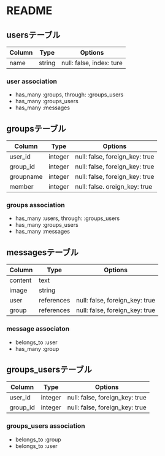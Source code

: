# README
## usersテーブル

|Column|Type|Options|
|------|----|-------|
|name|string|null: false, index: ture|

### user association
- has_many :groups, through: :groups_users
- has_many :groups_users
- has_many :messages


## groupsテーブル
|Column|Type|Options|
|------|----|-------|
|user_id|integer|null: false, foreign_key: true|
|group_id|integer|null: false, foreign_key: true|
|groupname|integer|null: false, foreign_key: true|
|member|integer|null: false. oreign_key: true|

### groups association
- has_many :users, through: :groups_users
- has_many :groups_users
- has_many :messages

## messagesテーブル
|Column|Type|Options|
|------|----|-------|
|content|text||
|image|string||
|user|references|null: false, foreign_key: true|
|group|references|null: false, foreign_key: true|

### message associaton
- belongs_to :user
- has_many :group

## groups_usersテーブル

|Column|Type|Options|
|------|----|-------|
|user_id|integer|null: false, foreign_key: true|
|group_id|integer|null: false, foreign_key: true|

### groups_users association
- belongs_to :group
- belongs_to :user


